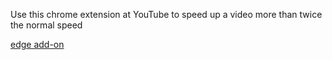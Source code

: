 Use this chrome extension at YouTube to speed up a video more than twice the normal speed

[edge add-on](https://microsoftedge.microsoft.com/addons/detail/youspeed/dlfgfeagdkecmggmochdleblelppldeh)
